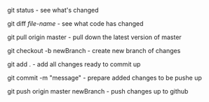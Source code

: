 
git status - see what's changed

git diff *file-name* - see what code has changed

git pull origin master - pull down the latest version of master

git checkout -b newBranch - create new branch of changes

git add . - add all changes ready to commit up

git commit -m "message" - prepare added changes to be pushe up

git push origin master newBranch - push changes up to github

